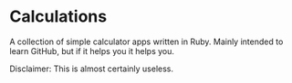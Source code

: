 # Calculations
A collection of simple calculator apps written in Ruby. Mainly intended to learn GitHub, but if it helps you it helps you.

Disclaimer: This is almost certainly useless.

